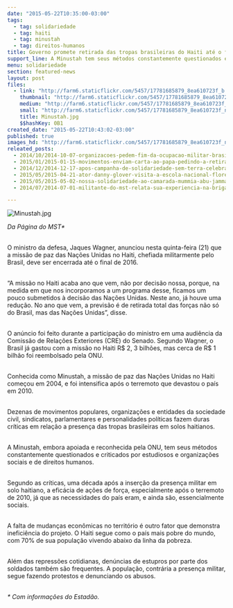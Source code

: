 ```yaml
---
date: "2015-05-22T10:35:00-03:00"
tags:
  - tag: solidariedade
  - tag: haiti
  - tag: minustah
  - tag: direitos-humanos
title: Governo promete retirada das tropas brasileiras do Haiti até o final de 2016
support_line: A Minustah tem seus métodos constantemente questionados e criticados por estudiosos e organizações sociais e de direitos humanos.
menu: solidariedade
section: featured-news
layout: post
files:
  - link: "http://farm6.staticflickr.com/5457/17781685879_8ea610723f_b.jpg"
    thumbnail: "http://farm6.staticflickr.com/5457/17781685879_8ea610723f_t.jpg"
    medium: "http://farm6.staticflickr.com/5457/17781685879_8ea610723f_z.jpg"
    small: "http://farm6.staticflickr.com/5457/17781685879_8ea610723f_n.jpg"
    title: Minustah.jpg
    $$hashKey: 0B1
created_date: "2015-05-22T10:43:02-03:00"
published: true
images_hd: "http://farm6.staticflickr.com/5457/17781685879_8ea610723f_n.jpg"
releated_posts:
  - 2014/10/2014-10-07-organizacoes-pedem-fim-da-ocupacao-militar-brasileira-no-haiti.md
  - 2015/01/2015-01-15-movimentos-enviam-carta-ao-papa-pedindo-a-retirada-das-tropas-do-haiti.md
  - 2014/12/2014-12-17-apos-campanha-de-solidariedade-sem-terra-celebram-liberdade-dos-5-cubanos.md
  - 2015/05/2015-04-21-ator-danny-glover-visita-a-escola-nacional-florestan-fernandes.md
  - 2015/05/2015-05-02-nossa-solidariedade-ao-camarada-mummia-abu-jammal.md
  - 2014/07/2014-07-01-militante-do-mst-relata-sua-experiencia-na-brigada-de-solidariedade-ao-haiti.md

---
```

<p><img alt="Minustah.jpg" src="http://farm6.staticflickr.com/5457/17781685879_8ea610723f_b.jpg" /></p>

<p><em>Da P&aacute;gina do MST*</em></p>

<p><br />
O ministro da defesa, Jaques Wagner, anunciou nesta quinta-feira (21) que a miss&atilde;o de paz das Na&ccedil;&otilde;es Unidas no Haiti, chefiada militarmente pelo Brasil, deve ser encerrada at&eacute; o final de 2016.</p>

<p><br />
&ldquo;A miss&atilde;o no Haiti acaba ano que vem, n&atilde;o por decis&atilde;o nossa, porque, na medida em que nos incorporamos a um programa desse, ficamos um pouco submetidos &agrave; decis&atilde;o das Na&ccedil;&otilde;es Unidas. Neste ano, j&aacute; houve uma redu&ccedil;&atilde;o. No ano que vem, a previs&atilde;o &eacute; de retirada total das for&ccedil;as n&atilde;o s&oacute; do Brasil, mas das Na&ccedil;&otilde;es Unidas&rdquo;, disse.</p>

<p><br />
O an&uacute;ncio foi feito durante a participa&ccedil;&atilde;o do ministro em uma audi&ecirc;ncia da Comiss&atilde;o de Rela&ccedil;&otilde;es Exteriores (CRE) do Senado. Segundo Wagner, o Brasil j&aacute; gastou com a miss&atilde;o no Haiti R$ 2, 3 bilh&otilde;es, mas cerca de R$ 1 bilh&atilde;o foi reembolsado pela ONU.</p>

<p><br />
Conhecida como Minustah, a miss&atilde;o de paz das Na&ccedil;&otilde;es Unidas no Haiti come&ccedil;ou em 2004, e foi intensifica ap&oacute;s o terremoto que devastou o pa&iacute;s em 2010.</p>

<p><br />
Dezenas de movimentos populares, organiza&ccedil;&otilde;es e entidades da sociedade civil, sindicatos, parlamentares e personalidades pol&iacute;ticas fazem duras cr&iacute;ticas em rela&ccedil;&atilde;o a presen&ccedil;a das tropas brasileiras em solos haitianos.</p>

<p><br />
A Minustah, embora apoiada e reconhecida pela ONU, tem seus m&eacute;todos constantemente questionados e criticados por estudiosos e organiza&ccedil;&otilde;es sociais e de direitos humanos. &nbsp;</p>

<p><br />
Segundo as cr&iacute;ticas, uma d&eacute;cada ap&oacute;s a inser&ccedil;&atilde;o da presen&ccedil;a militar em solo haitiano, a efic&aacute;cia de a&ccedil;&otilde;es de for&ccedil;a, especialmente ap&oacute;s o terremoto de 2010, j&aacute; que as necessidades do pa&iacute;s eram, e ainda s&atilde;o, essencialmente sociais.</p>

<p><br />
A falta de mudan&ccedil;as econ&ocirc;micas no territ&oacute;rio &eacute; outro fator que demonstra inefici&ecirc;ncia do projeto. O Haiti segue como o pa&iacute;s mais pobre do mundo, com 70% de sua popula&ccedil;&atilde;o vivendo abaixo da linha da pobreza.</p>

<p><br />
Al&eacute;m das repress&otilde;es cotidianas, den&uacute;ncias de estupros por parte dos soldados tamb&eacute;m s&atilde;o frequentes. A popula&ccedil;&atilde;o, contr&aacute;ria a presen&ccedil;a militar, segue fazendo protestos e denunciando os abusos.</p>

<p><br />
<em>* Com informa&ccedil;&otilde;es do Estad&atilde;o.</em></p>
